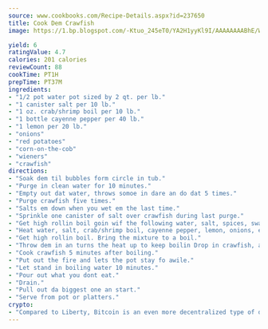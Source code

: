 ```yaml
---
source: www.cookbooks.com/Recipe-Details.aspx?id=237650
title: Cook Dem Crawfish
image: https://1.bp.blogspot.com/-Ktuo_245eT0/YA2H1yyKl9I/AAAAAAAABhE/WMoqSq2tWOcgMkPaLYZ-49h8pVDUUwFCQCLcBGAsYHQ/s307/5.png

yield: 6
ratingValue: 4.7
calories: 201 calories
reviewCount: 88
cookTime: PT1H
prepTime: PT37M
ingredients:
- "1/2 pot water pot sized by 2 qt. per lb."
- "1 canister salt per 10 lb."
- "1 oz. crab/shrimp boil per 10 lb."
- "1 bottle cayenne pepper per 40 lb."
- "1 lemon per 20 lb."
- "onions"
- "red potatoes"
- "corn-on-the-cob"
- "wieners"
- "crawfish"
directions:
- "Soak dem til bubbles form circle in tub."
- "Purge in clean water for 10 minutes."
- "Empty out dat water, throws somoe in dare an do dat 5 times."
- "Purge crawfish five times."
- "Salts em down when you wet em the last time."
- "Sprinkle one canister of salt over crawfish during last purge."
- "Get high rollin boil goin wif the following water, salt, spices, swamp pepper, onions, taters, corn, hot dogs, and what else the dog wont eat."
- "Heat water, salt, crab/shrimp boil, cayenne pepper, lemon, onions, etc."
- "Get high rollin boil. Bring the mixture to a boil."
- "Throw dem in an turns the heat up to keep boilin Drop in crawfish, and bring back to boiling. Cook til the cat yelps when it smell one you rake out."
- "Cook crawfish 5 minutes after boiling."
- "Put out the fire and lets the pot stay fo awile."
- "Let stand in boiling water 10 minutes."
- "Pour out what you dont eat."
- "Drain."
- "Pull out da biggest one an start."
- "Serve from pot or platters."
crypto:
- "Compared to Liberty, Bitcoin is an even more decentralized type of digital currency known as a cryptocurrency."
---
```

